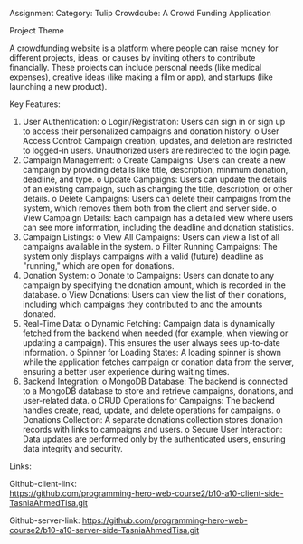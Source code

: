 Assignment Category: Tulip
Crowdcube: A Crowd Funding Application

Project Theme

A crowdfunding website is a platform where people can raise money for different projects, ideas, or causes by inviting others to contribute financially. These projects can include personal needs (like medical expenses), creative ideas (like making a film or app), and startups (like launching a new product). 

Key Features:
1.	User Authentication:
o	Login/Registration: Users can sign in or sign up to access their personalized campaigns and donation history.
o	User Access Control: Campaign creation, updates, and deletion are restricted to logged-in users. Unauthorized users are redirected to the login page.
2.	Campaign Management:
o	Create Campaigns: Users can create a new campaign by providing details like title, description, minimum donation, deadline, and type.
o	Update Campaigns: Users can update the details of an existing campaign, such as changing the title, description, or other details.
o	Delete Campaigns: Users can delete their campaigns from the system, which removes them both from the client and server side.
o	View Campaign Details: Each campaign has a detailed view where users can see more information, including the deadline and donation statistics.
3.	Campaign Listings:
o	View All Campaigns: Users can view a list of all campaigns available in the system.
o	Filter Running Campaigns: The system only displays campaigns with a valid (future) deadline as "running," which are open for donations.
4.	Donation System:
o	Donate to Campaigns: Users can donate to any campaign by specifying the donation amount, which is recorded in the database.
o	View Donations: Users can view the list of their donations, including which campaigns they contributed to and the amounts donated.
5.	Real-Time Data:
o	Dynamic Fetching: Campaign data is dynamically fetched from the backend when needed (for example, when viewing or updating a campaign). This ensures the user always sees up-to-date information.
o	Spinner for Loading States: A loading spinner is shown while the application fetches campaign or donation data from the server, ensuring a better user experience during waiting times.
6.	Backend Integration:
o	MongoDB Database: The backend is connected to a MongoDB database to store and retrieve campaigns, donations, and user-related data.
o	CRUD Operations for Campaigns: The backend handles create, read, update, and delete operations for campaigns.
o	Donations Collection: A separate donations collection stores donation records with links to campaigns and users.
o	Secure User Interaction: Data updates are performed only by the authenticated users, ensuring data integrity and security.

Links:

Github-client-link:  
https://github.com/programming-hero-web-course2/b10-a10-client-side-TasniaAhmedTisa.git


Github-server-link:
 https://github.com/programming-hero-web-course2/b10-a10-server-side-TasniaAhmedTisa.git
